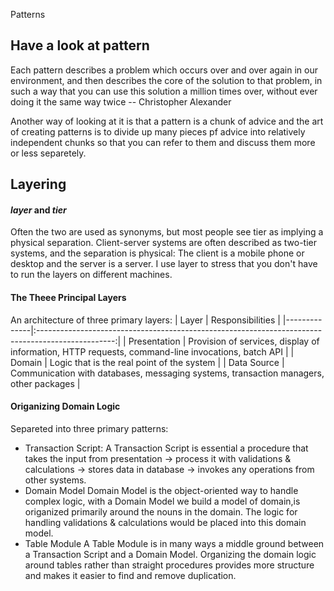 Patterns

## Have a look at pattern

Each pattern describes a problem which occurs over and over again in our environment, and then describes the core of the solution to that problem, in such a way that you can use this solution a million times over, without ever doing it the same way twice -- Christopher Alexander

Another way of looking at it is that a pattern is a chunk of advice and the art of creating patterns is to divide up many pieces pf advice into relatively independent chunks so that you can refer to them and discuss them more or less separetely.

## Layering

#### *layer* and *tier*
Often the two are used as synonyms, but most people see tier as implying a physical separation. Client-server systems are often described as two-tier systems, and the separation is physical: The client is a mobile phone or desktop and the server is a server. I use layer to stress that you don't have to run the layers on different machines.

#### The Theee Principal Layers
An architecture of three primary layers:
| Layer        |                                          Responsibilities                                         |
|--------------|:-------------------------------------------------------------------------------------------------:|
| Presentation | Provision of services, display of information, HTTP requests, command-line invocations, batch API |
| Domain       | Logic that is the real point of the system                                                        |
| Data Source  | Communication with databases, messaging systems, transaction managers, other packages             |

#### Origanizing Domain Logic

Separeted into three primary patterns:
+ Transaction Script:
	A Transaction Script is essential a procedure that takes the input from presentation -> process it with validations & calculations -> stores data in database -> invokes any operations from other systems.
+ Domain Model
	Domain Model is the object-oriented way to handle complex logic, with a Domain Model we build a model of domain,is origanized primarily around the nouns in the domain. The logic for handling validations & calculations would be placed into this domain model.
+ Table Module
	A Table Module is in many ways a middle ground between a Transaction Script and a Domain Model. Organizing the domain logic around tables rather than straight procedures provides more structure and makes it easier to find and remove duplication.